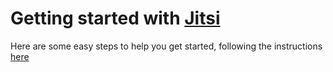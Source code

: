 # Getting started with [Jitsi](https://jitsi.org)

Here are some easy steps to help you get started, following the instructions [here](https://jitsi.github.io/handbook/docs/devops-guide/devops-guide-docker)
